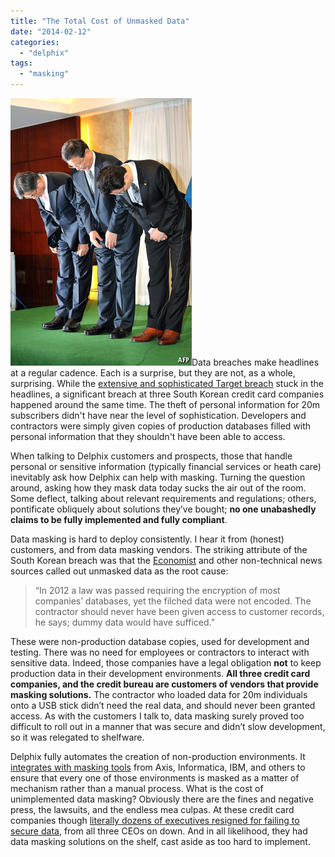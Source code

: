 ```yaml
---
title: "The Total Cost of Unmasked Data"
date: "2014-02-12"
categories: 
  - "delphix"
tags: 
  - "masking"
---
```


[![](images/20140125_FNP004_0.jpg "20140125_FNP004_0")](http://ahl.dtrace.org/wp-content/uploads/2014/02/20140125_FNP004_0.jpg)Data breaches make headlines at a regular cadence. Each is a surprise, but they are not, as a whole, surprising. While the [extensive and sophisticated Target breach](http://www.forbes.com/sites/paularosenblum/2014/01/17/the-target-data-breach-is-becoming-a-nightmare/) stuck in the headlines, a significant breach at three South Korean credit card companies happened around the same time. The theft of personal information for 20m subscribers didn't have near the level of sophistication. Developers and contractors were simply given copies of production databases filled with personal information that they shouldn't have been able to access.

When talking to Delphix customers and prospects, those that handle personal or sensitive information (typically financial services or heath care) inevitably ask how Delphix can help with masking. Turning the question around, asking how they mask data today sucks the air out of the room. Some deflect, talking about relevant requirements and regulations; others, pontificate obliquely about solutions they’ve bought; **no one unabashedly claims to be fully implemented and fully compliant**.

Data masking is hard to deploy consistently. I hear it from (honest) customers, and from data masking vendors. The striking attribute of the South Korean breach was that the [Economist](http://www.economist.com/news/finance-and-economics/21595059-enormous-data-heist-may-dim-koreans-love-affair-credit-cards-card-sharps) and other non-technical news sources called out unmasked data as the root cause:

> “In 2012 a law was passed requiring the encryption of most companies’ databases, yet the filched data were not encoded. The contractor should never have been given access to customer records, he says; dummy data would have sufficed.”

These were non-production database copies, used for development and testing. There was no need for employees or contractors to interact with sensitive data. Indeed, those companies have a legal obligation **not** to keep production data in their development environments. **All three credit card companies, and the credit bureau are customers of vendors that provide masking solutions.** The contractor who loaded data for 20m individuals onto a USB stick didn’t need the real data, and should never been granted access. As with the customers I talk to, data masking surely proved too difficult to roll out in a manner that was secure and didn’t slow development, so it was relegated to shelfware.

Delphix fully automates the creation of non-production environments. It [integrates with masking tools](http://www.delphix.com/2013/12/data-masking-partnership/) from Axis, Informatica, IBM, and others to ensure that every one of those environments is masked as a matter of mechanism rather than a manual process. What is the cost of unimplemented data masking? Obviously there are the fines and negative press, the lawsuits, and the endless mea culpas. At these credit card companies though [literally dozens of executives resigned for failing to secure data](http://www.bbc.co.uk/news/technology-25808189), from all three CEOs on down. And in all likelihood, they had data masking solutions on the shelf, cast aside as too hard to implement.

